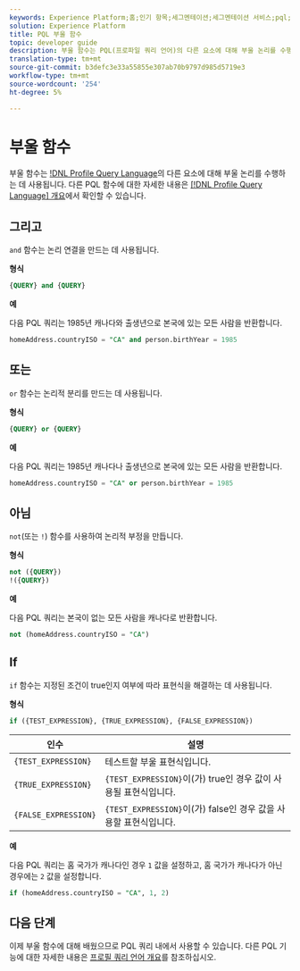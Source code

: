 ```yaml
---
keywords: Experience Platform;홈;인기 항목;세그멘테이션;세그멘테이션 서비스;pql;PQL;프로필 쿼리 언어;부울 함수;Boolean
solution: Experience Platform
title: PQL 부울 함수
topic: developer guide
description: 부울 함수는 PQL(프로파일 쿼리 언어)의 다른 요소에 대해 부울 논리를 수행하는 데 사용됩니다.
translation-type: tm+mt
source-git-commit: b3defc3e33a55855e307ab70b9797d985d5719e3
workflow-type: tm+mt
source-wordcount: '254'
ht-degree: 5%

---
```



# 부울 함수

부울 함수는 [!DNL Profile Query Language](PQL)의 다른 요소에 대해 부울 논리를 수행하는 데 사용됩니다.  다른 PQL 함수에 대한 자세한 내용은 [[!DNL Profile Query Language] 개요](./overview.md)에서 확인할 수 있습니다.

## 그리고

`and` 함수는 논리 연결을 만드는 데 사용됩니다.

**형식**

```sql
{QUERY} and {QUERY}
```

**예**

다음 PQL 쿼리는 1985년 캐나다와 출생년으로 본국에 있는 모든 사람을 반환합니다.

```sql
homeAddress.countryISO = "CA" and person.birthYear = 1985
```

## 또는

`or` 함수는 논리적 분리를 만드는 데 사용됩니다.

**형식**

```sql
{QUERY} or {QUERY}
```

**예**

다음 PQL 쿼리는 1985년 캐나다나 출생년으로 본국에 있는 모든 사람을 반환합니다.

```sql
homeAddress.countryISO = "CA" or person.birthYear = 1985
```

## 아님

`not`(또는 `!`) 함수를 사용하여 논리적 부정을 만듭니다.

**형식**

```sql
not ({QUERY})
!({QUERY})
```

**예**

다음 PQL 쿼리는 본국이 없는 모든 사람을 캐나다로 반환합니다.

```sql
not (homeAddress.countryISO = "CA")
```

## If

`if` 함수는 지정된 조건이 true인지 여부에 따라 표현식을 해결하는 데 사용됩니다.

**형식**

```sql
if ({TEST_EXPRESSION}, {TRUE_EXPRESSION}, {FALSE_EXPRESSION})
```

| 인수 | 설명 |
| --------- | ----------- |
| `{TEST_EXPRESSION}` | 테스트할 부울 표현식입니다. |
| `{TRUE_EXPRESSION}` | `{TEST_EXPRESSION}`이(가) true인 경우 값이 사용될 표현식입니다. |
| `{FALSE_EXPRESSION}` | `{TEST_EXPRESSION}`이(가) false인 경우 값을 사용할 표현식입니다. |

**예**

다음 PQL 쿼리는 홈 국가가 캐나다인 경우 `1` 값을 설정하고, 홈 국가가 캐나다가 아닌 경우에는 `2` 값을 설정합니다.

```sql
if (homeAddress.countryISO = "CA", 1, 2)
```

## 다음 단계

이제 부울 함수에 대해 배웠으므로 PQL 쿼리 내에서 사용할 수 있습니다. 다른 PQL 기능에 대한 자세한 내용은 [프로필 쿼리 언어 개요](./overview.md)를 참조하십시오.
